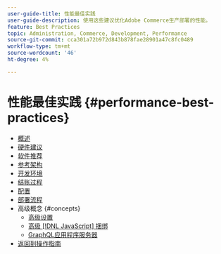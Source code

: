 ```yaml
---
user-guide-title: 性能最佳实践
user-guide-description: 使用这些建议优化Adobe Commerce生产部署的性能。
feature: Best Practices
topic: Administration, Commerce, Development, Performance
source-git-commit: cca301a72b972d843b878fae28901a47c8fc0489
workflow-type: tm+mt
source-wordcount: '46'
ht-degree: 4%

---
```



# 性能最佳实践 {#performance-best-practices}

- [概述](overview.md)
- [硬件建议](hardware.md)
- [软件推荐](software.md)
- [参考架构](reference-architecture.md)
- [开发环境](development-environment.md)
- [结账过程](high-throughput-order-processing.md)
- [配置](configuration.md)
- [部署流程](deployment-flow.md)
- 高级概念 {#concepts}
   - [高级设置](advanced-setup.md)
   - [高级 [!DNL JavaScript] 捆绑](advanced-js-bundling.md)
   - [GraphQL应用程序服务器](application-server.md)
- [返回到操作指南](https://experienceleague.adobe.com/docs/commerce-operations/operational-guides/home.html)
